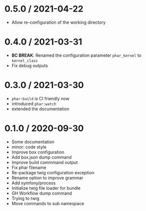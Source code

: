 0.5.0 / 2021-04-22
==================

* Allow re-configuration of the working directory

0.4.0 / 2021-03-31
==================

* **BC BREAK**: Renamed the configuration parameter `phar_kernel` to `kernel_class`
* Fix debug outputs

0.3.0 / 2021-03-30
==================

* `phar:build` is CI friendly now
* introduced `phar:watch`
* extended the documentation

0.1.0 / 2020-09-30
==================

* Some documentation
* minor: code style
* Improve box configuration
* Add box.json dump command
* Improve build commmand output
* Fix phar filename
* Re-package twig configuration exception
* Rename option to improve grammar
* Add symfony/process
* Initialize twig file loader for bundle
* GH Workflow dump command
* Trying to twig
* Move commands to sub namespace
